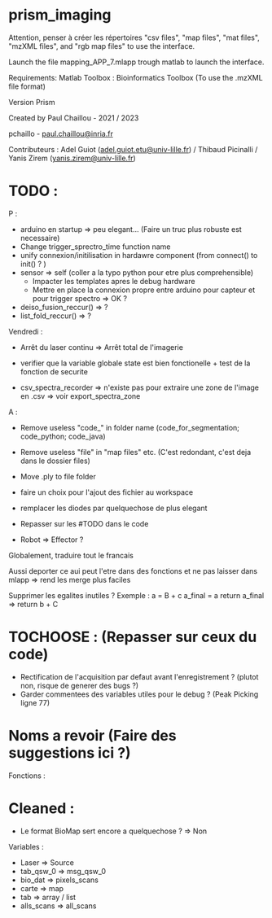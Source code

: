 ﻿# prism_imaging


Attention, penser à créer les répertoires "csv files", "map files", "mat files", "mzXML files", and "rgb map files" to use the interface.

Launch the file mapping_APP_7.mlapp trough matlab to launch the interface.

Requirements: 
Matlab Toolbox : Bioinformatics Toolbox (To use the .mzXML file format)

Version Prism 

Created by Paul Chaillou - 2021 / 2023

pchaillo - paul.chaillou@inria.fr

Contributeurs : Adel Guiot (adel.guiot.etu@univ-lille.fr) / Thibaud Picinalli / Yanis Zirem (yanis.zirem@univ-lille.fr)


# TODO :
P :
- arduino en startup => peu elegant... (Faire un truc plus robuste est necessaire)
- Change trigger_sprectro_time function name
- unify connexion/initilisation in hardawre component (from connect() to init() ? )
- sensor => self (coller a la typo python pour etre plus comprehensible)
	- Impacter les templates apres le debug hardware
	- Mettre en place la connexion propre entre arduino pour capteur et pour trigger spectro => OK ?
- deiso_fusion_reccur() => ?
- list_fold_reccur() => ?

Vendredi : 
- Arrêt du laser continu => Arrêt total de l'imagerie 
- verifier que la variable globale state est bien fonctionelle + test de la fonction de securite


- csv_spectra_recorder => n'existe pas pour extraire une zone de l'image en .csv => voir export_spectra_zone

A :
- Remove useless "code_" in folder name (code_for_segmentation; code_python; code_java)
- Remove useless "file" in "map files" etc. (C'est redondant, c'est deja dans le dossier files)
- Move .ply to file folder
- faire un choix pour l'ajout des fichier au workspace
- remplacer les diodes par quelquechose de plus elegant


- Repasser sur les #TODO dans le code

- Robot => Effector ?

Globalement, traduire tout le francais

Aussi deporter ce aui peut l'etre dans des fonctions et ne pas laisser dans mlapp => rend les merge plus faciles

Supprimer les egalites inutiles ? 
Exemple :
a = B + c
a_final = a
return a_final
=>
return b + C

# TOCHOOSE : (Repasser sur ceux du code) 
- Rectification de l'acquisition par defaut avant l'enregistrement ? (plutot non, risque de generer des bugs ?)
- Garder commentees des variables utiles pour le debug ? (Peak Picking ligne 77)

# Noms a revoir (Faire des suggestions ici ?)
Fonctions :


# Cleaned :
- Le format BioMap sert encore a quelquechose ? => Non

Variables :
- Laser => Source
- tab_qsw_0 => msg_qsw_0
- bio_dat => pixels_scans
- carte => map
- tab => array / list
- alls_scans => all_scans
